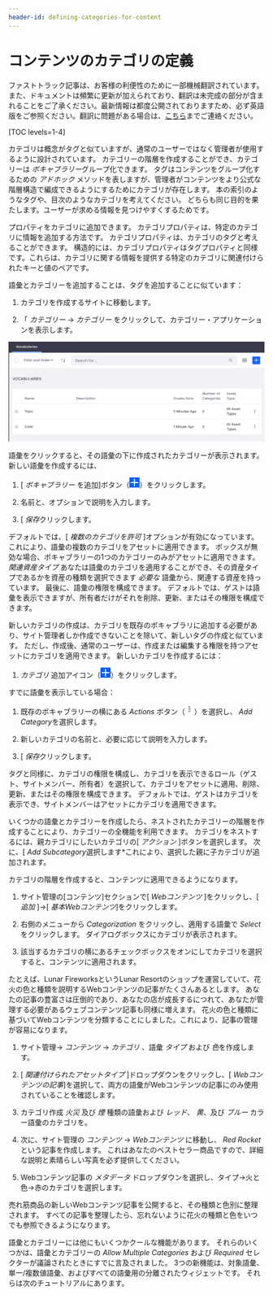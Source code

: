 ```yaml
---
header-id: defining-categories-for-content
---
```


# コンテンツのカテゴリの定義

<p class="alert alert-info"><span class="wysiwyg-color-blue120">ファストトラック記事は、お客様の利便性のために一部機械翻訳されています。また、ドキュメントは頻繁に更新が加えられており、翻訳は未完成の部分が含まれることをご了承ください。最新情報は都度公開されておりますため、必ず英語版をご参照ください。翻訳に問題がある場合は、<a href="mailto:support-content-jp@liferay.com">こちら</a>までご連絡ください。</span></p>

[TOC levels=1-4]

カテゴリは概念がタグと似ていますが、通常のユーザーではなく管理者が使用するように設計されています。 カテゴリーの階層を作成することができ、カテゴリーは *ボキャブラリー*グループ化できます。 タグはコンテンツをグループ化するための *アドホック* メソッドを表しますが、管理者がコンテンツをより公式な階層構造で編成できるようにするためにカテゴリが存在します。 本の索引のようなタグや、目次のようなカテゴリを考えてください。 どちらも同じ目的を果たします。ユーザーが求める情報を見つけやすくするためです。

プロパティをカテゴリに追加できます。 カテゴリプロパティは、特定のカテゴリに情報を追加する方法です。 カテゴリプロパティは、カテゴリのタグと考えることができます。 構造的には、カテゴリプロパティはタグプロパティと同様です。これらは、カテゴリに関する情報を提供する特定のカテゴリに関連付けられたキーと値のペアです。

語彙とカテゴリーを追加することは、タグを追加することに似ています：

1.  カテゴリを作成するサイトに移動します。

2.  「 *カテゴリー* → *カテゴリー* をクリックして、カテゴリー・アプリケーションを表示します。

![図1：新しい語彙を追加すると、語彙がその下に存在するカテゴリの数を示していることがわかります。](../../../images/vocabulary-list.png)

語彙をクリックすると、その語彙の下に作成されたカテゴリーが表示されます。 新しい語彙を作成するには、

1.  [ *ボキャブラリー* を追加]ボタン（![Add Vocabulary](../../../images/icon-add.png)）をクリックします。

2.  名前と、オプションで説明を入力します。

3.  [ *保存*クリックします。

デフォルトでは、[ *複数のカテゴリを許可* ]オプションが有効になっています。 これにより、語彙の複数のカテゴリをアセットに適用できます。 ボックスが無効な場合、ボキャブラリーの1つのカテゴリーのみがアセットに適用できます。 *関連資産タイプ* あなたは語彙のカテゴリを適用することができ、その資産タイプであるかを資産の種類を選択できます *必要な* 語彙から、関連する資産を持っています。 最後に、語彙の権限を構成できます。 デフォルトでは、ゲストは語彙を表示できますが、所有者だけがそれを削除、更新、またはその権限を構成できます。

新しいカテゴリの作成は、カテゴリを既存のボキャブラリに追加する必要があり、サイト管理者しか作成できないことを除いて、新しいタグの作成と似ています。 ただし、作成後、通常のユーザーは、作成または編集する権限を持つアセットにカテゴリを適用できます。 新しいカテゴリを作成するには：

1.  *カテゴリ* 追加アイコン（![Add Category](../../../images/icon-add.png)）をクリックします。

すでに語彙を表示している場合：

1.  既存のボキャブラリーの横にある *Actions* ボタン（![Actions](../../../images/icon-actions.png)）を選択し、 *Add Category*を選択します。

2.  新しいカテゴリの名前と、必要に応じて説明を入力します。

3.  [ *保存*クリックします。

タグと同様に、カテゴリの権限を構成し、カテゴリを表示できるロール（ゲスト、サイトメンバー、所有者）を選択して、カテゴリをアセットに適用、削除、更新、またはその権限を構成できます。 デフォルトでは、ゲストはカテゴリを表示でき、サイトメンバーはアセットにカテゴリを適用できます。

いくつかの語彙とカテゴリーを作成したら、ネストされたカテゴリーの階層を作成することにより、カテゴリーの全機能を利用できます。 カテゴリをネストするには、親カテゴリにしたいカテゴリの[ *アクション* ]ボタンを選択します。 次に、[ *Add Subcategory*選択します*これにより、選択した親に子カテゴリが追加されます。</p>

カテゴリの階層を作成すると、コンテンツに適用できるようになります。

1.  サイト管理の[コンテンツ]セクションで[ *Webコンテンツ* ]をクリックし、[ *追加* ]→[ *基本Webコンテンツ*]をクリックします。

2.  右側のメニューから *Categorization* をクリックし、適用する語彙で *Select* をクリックします。 ダイアログボックスにカテゴリが表示されます。

3.  該当するカテゴリの横にあるチェックボックスをオンにしてカテゴリを選択すると、コンテンツに適用されます。

たとえば、Lunar FireworksというLunar Resortのショップを運営していて、花火の色と種類を説明するWebコンテンツの記事がたくさんあるとします。 あなたの記事の豊富さは圧倒的であり、あなたの店が成長するにつれて、あなたが管理する必要があるウェブコンテンツ記事も同様に増えます。 花火の色と種類に基づいてWebコンテンツを分類することにしました。これにより、記事の管理が容易になります。

1.  サイト管理→ *コンテンツ* → *カテゴリ* 、語彙 *タイプ* および *色*を作成します。

2.  [ *関連付けられたアセットタイプ* ]ドロップダウンをクリックし、[ *Webコンテンツの記事*]を選択して、両方の語彙がWebコンテンツの記事にのみ使用されていることを確認します。

3.  カテゴリ作成 *火災* 及び *煙* 種類の語彙および *レッド*、 *黄*、及び *ブルー* カラー語彙のカテゴリを。

4.  次に、サイト管理の *コンテンツ* → *Webコンテンツ* に移動し、 *Red Rocket*という記事を作成します。 これはあなたのベストセラー商品ですので、詳細な説明と素晴らしい写真を必ず提供してください。

5.  Webコンテンツ記事の *メタデータ* ドロップダウンを選択し、タイプ→火と色→赤のカテゴリを選択します。

売れ筋商品の新しいWebコンテンツ記事を公開すると、その種類と色別に整理されます。 すべての記事を整理したら、忘れないように花火の種類と色をいつでも参照できるようになります。

語彙とカテゴリーには他にもいくつかクールな機能があります。 それらのいくつかは、語彙とカテゴリーの *Allow Multiple Categories* および *Required* セレクターが議論されたときにすでに言及されました。 3つの新機能は、対象語彙、単一/複数値語彙、およびすべての語彙用の分離されたウィジェットです。 それらは次のチュートリアルにあります。
